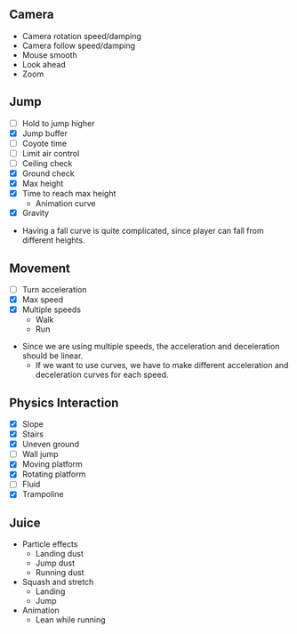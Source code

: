 ## Camera
- Camera rotation speed/damping
- Camera follow speed/damping
- Mouse smooth
- Look ahead
- Zoom

## Jump
- [ ] Hold to jump higher
- [x] Jump buffer
- [ ] Coyote time
- [ ] Limit air control
- [ ] Ceiling check
- [x] Ground check
- [x] Max height
- [x] Time to reach max height
  - Animation curve
- [x] Gravity
- Having a fall curve is quite complicated, since player can fall from different heights.
  
## Movement
- [ ] Turn acceleration
- [x] Max speed
- [x] Multiple speeds
  - Walk
  - Run
- Since we are using multiple speeds, the acceleration and deceleration should be linear.
  - If we want to use curves, we have to make different acceleration and deceleration curves for each speed.

## Physics Interaction
- [x] Slope
- [x] Stairs
- [x] Uneven ground
- [ ] Wall jump
- [x] Moving platform
- [x] Rotating platform
- [ ] Fluid
- [x] Trampoline

## Juice
- Particle effects
  - Landing dust
  - Jump dust
  - Running dust
- Squash and stretch
  - Landing
  - Jump
- Animation
  - Lean while running